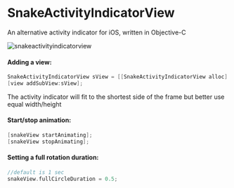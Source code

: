 # SnakeActivityIndicatorView
An alternative activity indicator for iOS, written in Objective-C

![snakeactivityindicatorview](https://cloud.githubusercontent.com/assets/2947953/11768910/f657ef70-a1d2-11e5-9538-9242878cc3fa.gif)

#### Adding a view:

```objective-c
SnakeActivityIndicatorView sView = [[SnakeActivityIndicatorView alloc] initWithFrame:CGRectMake(0, 0, 50, 50)];
[view addSubView:sView];
```

The activity indicator will fit to the shortest side of the frame but better use equal width/height

#### Start/stop animation:

```objective-c
[snakeView startAnimating];
[snakeView stopAnimating];
```

#### Setting a full rotation duration:

```objective-c
//default is 1 sec
snakeView.fullCircleDuration = 0.5;
```
